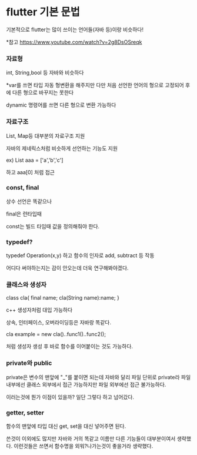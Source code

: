 # flutter 기본 문법

기본적으로 flutter는 많이 쓰이는 언어들(자바 등)이랑 비슷하다!


*참고 https://www.youtube.com/watch?v=2g8DsOSreqk


### 자료형

int, String,bool 등 자바와 비슷하다

*var를 쓰면 타입 자동 형변환을 해주지만 다만 처음 선언한 언어의 형으로 고정되어 후에 다른 형으로 바꾸지는 못한다

dynamic 명령어를 쓰면 다른 형으로 변환 가능하다

### 자료구조

List, Map등 대부분의 자료구조 지원

자바의 제네릭스처럼 비슷하게 선언하는 기능도 지원

ex) List<string> aaa = ['a','b','c']
 
  하고 aaa[0] 처럼 접근
  
  
### const, final
  
  상수 선언은 똑같으나
  
  final은 런타입때
  
  const는 빌드 타임때 값을 정의해줘야 한다.
  
### typedef? 
  
typedef Operation(x,y) 하고 함수의 인자로 add, subtract 등 작동
 
어디다 써야하는지는 감이 안오는데 더욱 연구해봐야겠다.
  
  
### 클래스와 생성자
  
  
  class cla{
    final name;
      cla(String name):name;
  }
  
  c++ 생성자처럼 대입 가능하다
  
상속, 인터페이스, 오버라이딩등은 자바랑 똑같다.
  
  
 cla example = new cla()..func1()..func2(); 
  
  처럼 생성자 생성 후 바로 함수를 이어붙이는 것도 가능하다. 
  
### private와 public
  
  private은 변수의 맨앞에 "_"를 붙이면 되는데 자바와 달리 파일 단위로 private라 파일 내부에선 클래스 외부에서 접근 가능하지만 파일 외부에선 접근 불가능하다.
  
  이러는것에 뭔가 이점이 있을까? 일단 그렇다 하고 넘어갔다.
  
### getter, setter
 
  
함수의 맨앞에 타입 대신 get, set을 대신 넣어주면 된다.
  
  
  

쓴것이 이외에도 많지만 자바와 거의 똑같고 이름만 다른 기능들이 대부분이여서 생략했다. 이런것들은 쓰면서 함수명을 외워?나가는것이 좋을거라 생략했다.

  

